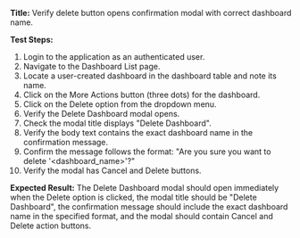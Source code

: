**Title:** Verify delete button opens confirmation modal with correct dashboard name.

**Test Steps:**
1. Login to the application as an authenticated user.
2. Navigate to the Dashboard List page.
3. Locate a user-created dashboard in the dashboard table and note its name.
4. Click on the More Actions button (three dots) for the dashboard.
5. Click on the Delete option from the dropdown menu.
6. Verify the Delete Dashboard modal opens.
7. Check the modal title displays "Delete Dashboard".
8. Verify the body text contains the exact dashboard name in the confirmation message.
9. Confirm the message follows the format: "Are you sure you want to delete '<dashboard_name>'?"
10. Verify the modal has Cancel and Delete buttons.

**Expected Result:**
The Delete Dashboard modal should open immediately when the Delete option is clicked, the modal title should be "Delete Dashboard", the confirmation message should include the exact dashboard name in the specified format, and the modal should contain Cancel and Delete action buttons.